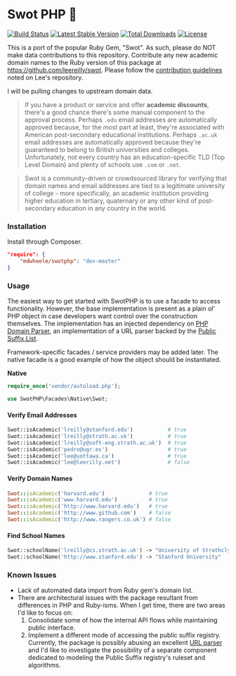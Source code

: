 # Swot PHP :apple:

[![Build Status](https://travis-ci.org/mdwheele/swotphp.svg?branch=master)](https://travis-ci.org/mdwheele/swotphp) [![Latest Stable Version](https://poser.pugx.org/mdwheele/swotphp/v/stable.svg)](https://packagist.org/packages/mdwheele/swotphp) [![Total Downloads](https://poser.pugx.org/mdwheele/swotphp/downloads.svg)](https://packagist.org/packages/mdwheele/swotphp) [![License](https://poser.pugx.org/mdwheele/swotphp/license.svg)](https://packagist.org/packages/mdwheele/swotphp)

This is a port of the popular Ruby Gem, "Swot".  As such, please do NOT make data contributions to this repository.
Contribute any new academic domain names to the Ruby version of this package at https://github.com/leereilly/swot.
Please follow the [contribution guidelines](https://github.com/leereilly/swot/blob/master/CONTRIBUTING.md) noted on 
Lee's repository.

I will be pulling changes to upstream domain data.

> If you have a product or service and offer **academic discounts**, there's a good chance there's some manual 
> component to the approval process. Perhaps `.edu` email addresses are automatically approved because, for the most 
> part at least, they're associated with American post-secondary educational institutions. Perhaps `.ac.uk` email 
> addresses are automatically approved because they're guaranteed to belong to British universities and colleges. 
> Unfortunately, not every country has an education-specific TLD (Top Level Domain) and plenty of schools use `.com` 
> or `.net`.

> Swot is a community-driven or crowdsourced library for verifying that domain names and email addresses are tied to 
> a legitimate university of college - more specifically, an academic institution providing higher education in 
> tertiary, quaternary or any other kind of post-secondary education in any country in the world.

### Installation

Install through Composer.

```json
"require": {
    "mdwheele/swotphp": "dev-master"
}
```

### Usage

The easiest way to get started with SwotPHP is to use a facade to access functionality.  However, the base
implementation is present as a plain ol' PHP object in case developers want control over the construction themselves.
The implementation has an injected dependency on [PHP Domain Parser](https://github.com/jeremykendall/php-domain-parser),
an implementation of a URL parser backed by the [Public Suffix List](http://publicsuffix.org).

Framework-specific facades / service providers may be added later.  The native facade is a good example of how
the object should be instantiated.

**Native**

```php
require_once('vendor/autoload.php');

use SwotPHP\Facades\Native\Swot;
```

#### Verify Email Addresses

```php
Swot::isAcademic('lreilly@stanford.edu')           # true
Swot::isAcademic('lreilly@strath.ac.uk')           # true
Swot::isAcademic('lreilly@soft-eng.strath.ac.uk')  # true
Swot::isAcademic('pedro@ugr.es')                   # true
Swot::isAcademic('lee@uottawa.ca')                 # true
Swot::isAcademic('lee@leerilly.net')               # false
```

#### Verify Domain Names

```ruby
Swot::isAcademic('harvard.edu')              # true
Swot::isAcademic('www.harvard.edu')          # true
Swot::isAcademic('http://www.harvard.edu')   # true
Swot::isAcademic('http://www.github.com')    # false
Swot::isAcademic('http://www.rangers.co.uk') # false
```

#### Find School Names

```php
Swot::schoolName('lreilly@cs.strath.ac.uk') -> "University of Strathclyde"
Swot::schoolName('http://www.stanford.edu') -> "Stanford University"
```

### Known Issues

- Lack of automated data import from Ruby gem's domain list.
- There are architectural issues with the package resultant from differences in PHP and Ruby-isms. When I get time, there are two areas I'd like to focus on:
    1. Consolidate some of how the internal API flows while maintaining public interface.
    2. Implement a different mode of accessing the public suffix registry.  Currently, the package is possibly abusing an excellent [URL parser](https://github.com/jeremykendall/php-domain-parser) and I'd like to investigate the possibility of a separate component dedicated to modeling the Public Suffix registry's ruleset and algorithms.
